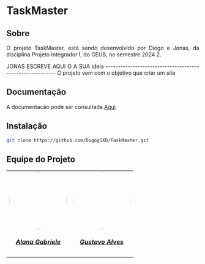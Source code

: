 # TaskMaster

## Sobre 
<p align="justify">
O projeto TaskMaster, está sendo desenvolvido por Diogo e Jonas, da disciplina Projeto Integrador I, do CEUB, no semestre 2024.2. 
</p>

<p align="justify">
JONAS ESCREVE AQUI O A SUA ideia ----------------------------------------------------------
O projeto vem com o objetivo que criar um site 
</p>

## Documentação
<p>
A documentação pode ser consultada <a href="" target="_blank" rel="external">Aqui</a>
</p>

## Instalação
```bash
git clone https://github.com/DigogSXD/TaskMaster.git
```

## Equipe do Projeto

<center>
<table style="margin-left: auto; margin-right: auto;">
<tr>
        <td align="center">
      <a href="https://github.com/alanagabriele">
        <img style="border-radius: 50%;" src="https://github.com/digogsxd.png" width="150px;"/>
        <h5 class="text-center">Alana Gabriele</h5>
      </a>
    </td>
    <td align="center">
      <a href="https://github.com/gustaallves">
        <img style="border-radius: 50%;" src="https://github.com/JonasMelo21.png" width="150px;"/>
        <h5 class="text-center">Gustavo Alves</h5>
      </a>
    </td>
  
</table>

</center>

